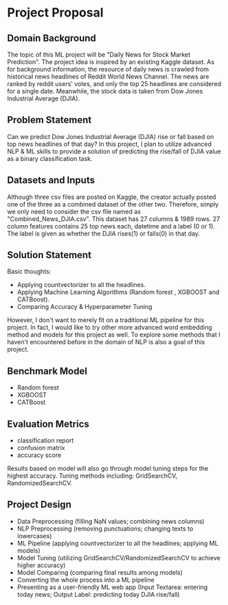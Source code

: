 # Project Proposal 

## Domain Background

The topic of this ML project will be "Daily News for Stock Market Prediction". The project idea is inspired by an existing Kaggle dataset. As for background information, the resource of daily news is crawled from 
historical news headlines of Reddit World News Channel. The news are ranked by reddit users' votes, and only the top 25 headlines are considered for a single date. Meanwhile, the stock data is taken from Dow Jones Industrial Average (DJIA).

## Problem Statement 

Can we predict Dow Jones Industrial Average (DJIA) rise or fall based on top news headlines of that day? In this project, I plan to utilize advanced NLP & ML skills to provide a solution of predicting the rise/fall of DJIA value as a binary classification task.

## Datasets and Inputs 

Although three csv files are posted on Kaggle, the creator actually posted one of the three as a combined dataset of the other two. Therefore, simply we only need to consider the csv file named as "Combined_News_DJIA.csv". This dataset has 27 columns & 1989 rows. 
27 column features contains 25 top news each, datetime and a label (0 or 1). The label is given as whether the DJIA rises(1) or falls(0) in that day. 

## Solution Statement

Basic thoughts:
- Applying countvectorizer to all the headlines.
- Applying Machine Learning Algorithms (Random forest , XGBOOST and CATBoost). 
- Comparing Accuracy & Hyperparameter Tuning 

However, I don't want to merely fit on a traditional ML pipeline for this project. In fact, I would like to try other more advanced word embedding method and models for this project as well. To explore some methods that I haven't encountered before in the domain of NLP is also 
a goal of this project. 

## Benchmark Model

- Random forest
- XGBOOST
- CATBoost

## Evaluation Metrics

- classification report
- confusion matrix
- accuracy score 

Results based on model will also go through model tuning steps for the highest accuracy. Tuning methods including: GridSearchCV, RandomizedSearchCV.

## Project Design

- Data Preprocessing (filling NaN values; combining news columns)
- NLP Preprocessing (removing punctuations; changing texts to lowercases)
- ML Pipeline (applying countvectorizer to all the headlines; applying ML models)
- Model Tuning (utilizing GridSearchCV/RandomizedSearchCV to achieve higher accuracy)
- Model Comparing (comparing final results among models)
- Converting the whole process into a ML pipeline 
- Presenting as a user-friendly ML web app (Input Textarea: entering today news; Output Label: predicting today DJIA rise/fall)
